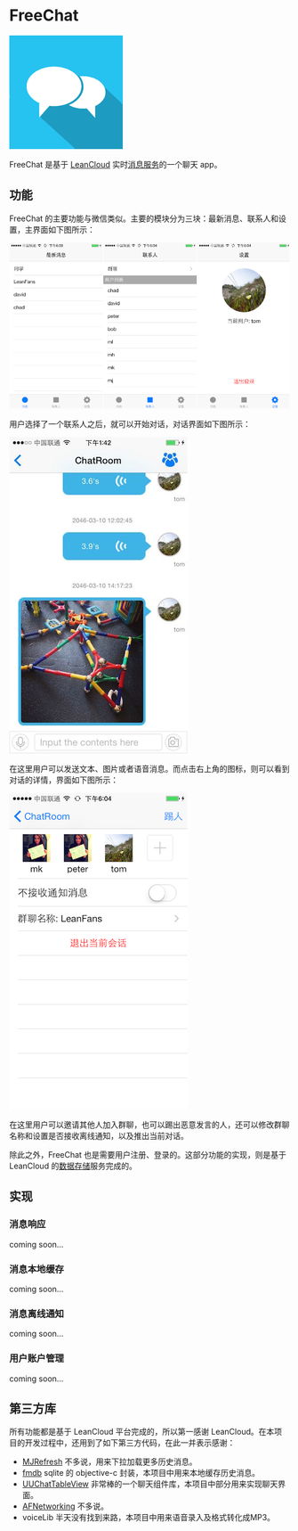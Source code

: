 # FreeChat

![image](images/FreeChat.png)

FreeChat 是基于 [LeanCloud](https://leancloud.cn) 实时[消息服务](https://leancloud.cn/features/message.html)的一个聊天 app。


## 功能

FreeChat 的主要功能与微信类似。主要的模块分为三块：最新消息、联系人和设置，主界面如下图所示：

![image](images/main.png)

用户选择了一个联系人之后，就可以开始对话，对话界面如下图所示：

![image](images/聊天室.jpg)

在这里用户可以发送文本、图片或者语音消息。而点击右上角的图标，则可以看到对话的详情，界面如下图所示：

![image](images/聊天室详情.png)

在这里用户可以邀请其他人加入群聊，也可以踢出恶意发言的人，还可以修改群聊名称和设置是否接收离线通知，以及推出当前对话。

除此之外，FreeChat 也是需要用户注册、登录的。这部分功能的实现，则是基于 LeanCloud 的[数据存储](https://leancloud.cn/features/storage.html)服务完成的。

## 实现

### 消息响应

coming soon...

### 消息本地缓存

coming soon...

### 消息离线通知

coming soon...

### 用户账户管理

coming soon...


## 第三方库

所有功能都是基于 LeanCloud 平台完成的，所以第一感谢 LeanCloud。在本项目的开发过程中，还用到了如下第三方代码，在此一并表示感谢：

* [MJRefresh](https://github.com/CoderMJLee/MJRefresh) 不多说，用来下拉加载更多历史消息。
* [fmdb](https://github.com/ccgus/fmdb) sqlite 的 objective-c 封装，本项目中用来本地缓存历史消息。
* [UUChatTableView](https://github.com/ZhipingYang/UUChatTableView) 非常棒的一个聊天组件库，本项目中部分用来实现聊天界面。
* [AFNetworking](https://github.com/AFNetworking/AFNetworking) 不多说。
* voiceLib 半天没有找到来路，本项目中用来语音录入及格式转化成MP3。
